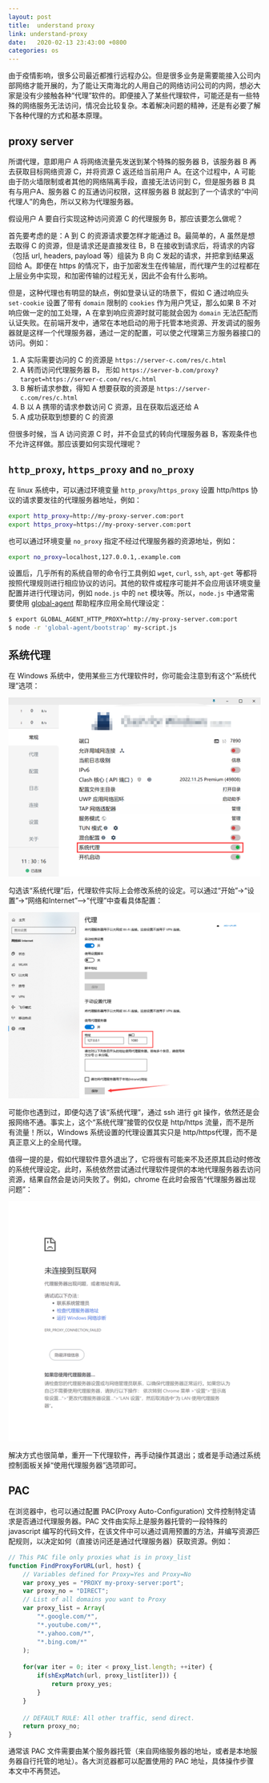 ```yaml
---
layout: post
title:  understand proxy
link: understand-proxy
date:   2020-02-13 23:43:00 +0800
categories: os
---
```


由于疫情影响，很多公司最近都推行远程办公。但是很多业务是需要能接入公司内部网络才能开展的，为了能让天南海北的人用自己的网络访问公司的内网，想必大家是没有少接触各种“代理”软件的。即便接入了某些代理软件，可能还是有一些特殊的网络服务无法访问，情况会比较复杂。本着解决问题的精神，还是有必要了解下各种代理的方式和基本原理。

## proxy server

所谓代理，意即用户 A 将网络流量先发送到某个特殊的服务器 B，该服务器 B 再去获取目标网络资源 C，并将资源 C 返还给当前用户 A。在这个过程中，A 可能由于防火墙限制或者其他的网络隔离手段，直接无法访问到 C，但是服务器 B 具有与用户A、服务器 C 的互通访问权限，这样服务器 B 就起到了一个请求的“中间代理人”的角色，所以又称为代理服务器。

假设用户 A 要自行实现这种访问资源 C 的代理服务 B，那应该要怎么做呢？

首先要考虑的是：A 到 C 的资源请求要怎样才能通过 B。最简单的，A 虽然是想去取得 C 的资源，但是请求还是直接发往 B，B 在接收到请求后，将请求的内容（包括 url, headers, payload 等）组装为 B 向 C 发起的请求，并把拿到结果返回给 A。即便在 https 的情况下，由于加密发生在传输层，而代理产生的过程都在上层业务中实现，和加密传输的过程无关，因此不会有什么影响。

但是，这种代理也有明显的缺点，例如登录认证的场景下，假如 C 通过响应头 `set-cookie` 设置了带有 `domain` 限制的 `cookies` 作为用户凭证，那么如果 B 不对响应做一定的加工处理，A 在拿到响应资源时就可能就会因为 `domain` 无法匹配而认证失败。在前端开发中，通常在本地启动的用于托管本地资源、开发调试的服务器就是这样一个代理服务器，通过一定的配置，可以使之代理第三方服务器接口的访问。例如：

1. A 实际需要访问的 C 的资源是 `https://server-c.com/res/c.html`
2. A 转而访问代理服务器 B， 形如 `https://server-b.com/proxy?target=https://server-c.com/res/c.html`
3. B 解析请求参数，得知 A 想要获取的资源是 `https://server-c.com/res/c.html`
4. B 以 A 携带的请求参数访问 C 资源，且在获取后返还给 A
5. A 成功获取到想要的 C 的资源

但很多时候，当 A 访问资源 C 时，并不会显式的转向代理服务器 B，客观条件也不允许这样做。那应该要如何实现代理呢？

## `http_proxy`, `https_proxy` and `no_proxy`

在 linux 系统中，可以通过环境变量 `http_proxy`/`https_proxy` 设置 http/https 协议的请求要发往的代理服务器地址，例如：

```bash
export http_proxy=http://my-proxy-server.com:port
export https_proxy=https://my-proxy-server.com:port
```

也可以通过环境变量 `no_proxy` 指定不经过代理服务器的资源地址，例如：

```bash
export no_proxy=localhost,127.0.0.1,.example.com
```

设置后，几乎所有的系统自带的命令行工具例如 `wget`, `curl`, `ssh`, `apt-get` 等都将按照代理规则进行相应协议的访问。其他的软件或程序可能并不会应用该环境变量配置并进行代理访问，例如 `node.js` 中的 `net` 模块等。所以，`node.js` 中通常需要使用 [global-agent](https://www.npmjs.com/package/global-agent) 帮助程序应用全局代理设定：

```bash
$ export GLOBAL_AGENT_HTTP_PROXY=http://my-proxy-server.com:port
$ node -r 'global-agent/bootstrap' my-script.js
```

## 系统代理

在 Windows 系统中，使用某些三方代理软件时，你可能会注意到有这个“系统代理”选项：

![windows-system-proxy](/img/2020-02-13-understand-proxy-windows-system-proxy.png)

勾选该“系统代理”后，代理软件实际上会修改系统的设定。可以通过“开始”->“设置”->“网络和Internet”-->“代理”中查看具体配置：

![windows-system-proxy-2](/img/2020-02-13-understand-proxy-windows-system-proxy-2.png)

可能你也遇到过，即便勾选了该“系统代理”，通过 ssh 进行 git 操作，依然还是会报网络不通。事实上，这个“系统代理”接管的仅仅是 http/https 流量，而不是所有流量！所以，Windows 系统设置的代理设置其实只是 http/https代理，而不是真正意义上的全局代理。

值得一提的是，假如代理软件意外退出了，它将很有可能来不及还原其启动时修改的系统代理设定。此时，系统依然尝试通过代理软件提供的本地代理服务器去访问资源，结果自然会是访问失败了。例如，chrome 在此时会报告“代理服务器出现问题”：

![chrome-proxy-failed](/img/2020-02-13-understand-proxy-chrome-proxy-failed.png)

解决方式也很简单，重开一下代理软件，再手动操作其退出；或者是手动通过系统控制面板关掉“使用代理服务器”选项即可。

## PAC

在浏览器中，也可以通过配置 PAC(Proxy Auto-Configuration) 文件控制特定请求是否通过代理服务器。PAC 文件由实际上是服务器托管的一段特殊的 javascript 编写的代码文件，在该文件中可以通过调用预置的方法，并编写资源匹配规则，以决定如何（直接访问还是通过代理服务器）获取资源。例如：

```javascript
// This PAC file only proxies what is in proxy_list
function FindProxyForURL(url, host) {
    // Variables defined for Proxy=Yes and Proxy=No
    var proxy_yes = "PROXY my-proxy-server:port";
    var proxy_no = "DIRECT";
    // List of all domains you want to Proxy
    var proxy_list = Array(
        "*.google.com/*",
        "*.youtube.com/*",
        "*.yahoo.com/*",
        "*.bing.com/*"
    );

    for(var iter = 0; iter < proxy_list.length; ++iter) {
        if(shExpMatch(url, proxy_list[iter])) {
            return proxy_yes;
        }
    }

    // DEFAULT RULE: All other traffic, send direct.
    return proxy_no;
}
```

通常该 PAC 文件需要由某个服务器托管（来自网络服务器的地址，或者是本地服务器自行托管的地址）。各大浏览器都可以配置使用的 PAC 地址，具体操作步骤本文中不再赘述。
